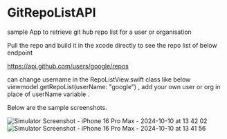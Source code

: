 # GitRepoListAPI
sample App to retrieve git hub repo list for a user or organisation


Pull the repo and build it in the xcode directly to see the repo list of below endpoint

https://api.github.com/users/google/repos

can change username in the RepoListView.swift class like below 
 viewmodel.getRepoList(userName: "google")  , add your own user or org in place of userName variable .

 Below are the sample screenshots.

 


![Simulator Screenshot - iPhone 16 Pro Max - 2024-10-10 at 13 42 02](https://github.com/user-attachments/assets/c4e94fac-6566-4010-adbc-1fa5502bf6c1)
![Simulator Screenshot - iPhone 16 Pro Max - 2024-10-10 at 13 41 56](https://github.com/user-attachments/assets/83b776db-afec-41ac-9979-2fbb028ad60b)
